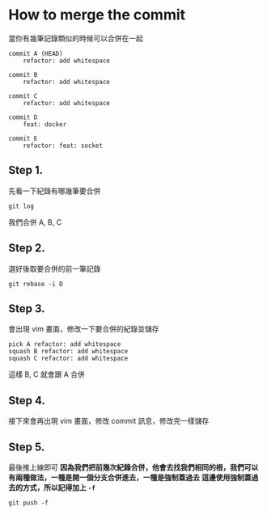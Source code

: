 # How to merge the commit
當你有幾筆記錄類似的時候可以合併在一起
```
commit A (HEAD)
    refactor: add whitespace

commit B
    refactor: add whitespace

commit C
    refactor: add whitespace

commit D
    feat: docker

commit E
    refactor: feat: socket
```
## Step 1.
先看一下紀錄有哪幾筆要合併
```shell=
git log
```
我們合併 A, B, C

## Step 2.
選好後取要合併的前一筆記錄
```shell=
git rebase -i D
```

## Step 3.
會出現 vim 畫面，修改一下要合併的紀錄並儲存
```
pick A refactor: add whitespace
squash B refactor: add whitespace
squash C refactor: add whitespace
```
這樣 B, C 就會跟 A 合併

## Step 4.
接下來會再出現 vim 畫面，修改 commit 訊息，修改完一樣儲存

## Step 5.
最後推上線即可
**因為我們把前幾次紀錄合併，他會去找我們相同的根，我們可以有兩種做法，一種是開一個分支合併進去，一種是強制蓋過去**
**這邊使用強制蓋過去的方式，所以記得加上 `-f`**

```
git push -f
```
